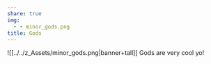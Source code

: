 ```yaml
---
share: true
img:
  - - minor_gods.png
title: Gods
---
```

![[../../z_Assets/minor_gods.png|banner+tall]]
Gods are very cool yo!
